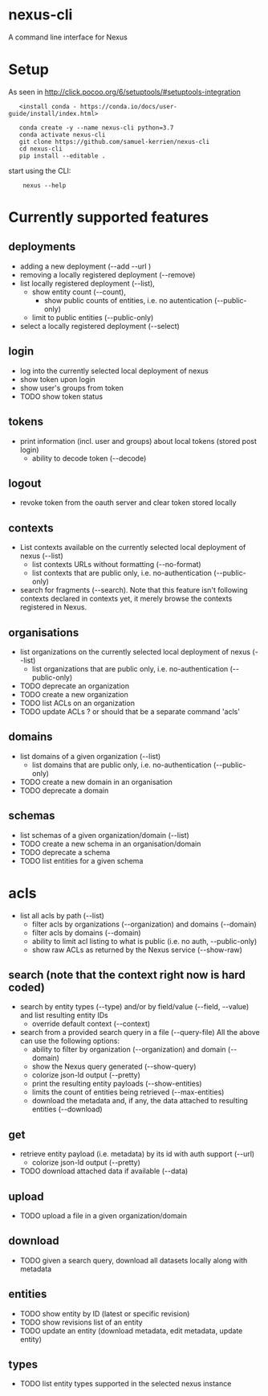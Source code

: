 # nexus-cli
A command line interface for Nexus

# Setup

As seen in http://click.pocoo.org/6/setuptools/#setuptools-integration
```
   <install conda - https://conda.io/docs/user-guide/install/index.html>

   conda create -y --name nexus-cli python=3.7
   conda activate nexus-cli
   git clone https://github.com/samuel-kerrien/nexus-cli
   cd nexus-cli
   pip install --editable .
```

start using the CLI:
```
    nexus --help
```

# Currently supported features

## deployments
* adding a new deployment (--add <name> --url <URL>)
* removing a locally registered deployment (--remove)
* list locally registered deployment (--list), 
  * show entity count (--count), 
    * show public counts of entities, i.e. no autentication (--public-only) 
  * limit to public entities (--public-only)
* select a locally registered deployment (--select)

## login
* log into the currently selected local deployment of nexus
* show token upon login
* show user's groups from token
* TODO show token status

## tokens
* print information (incl. user and groups) about local tokens (stored post login)
    * ability to decode token (--decode)

## logout
* revoke token from the oauth server and clear token stored locally

## contexts
* List contexts available on the currently selected local deployment of nexus (--list)
    * list contexts URLs without formatting (--no-format)
    * list contexts that are public only, i.e. no-authentication (--public-only)
* search for fragments (--search). Note that this feature isn't following contexts declared in contexts yet, 
  it merely browse the contexts registered in Nexus.

## organisations
* list organizations on the currently selected local deployment of nexus (--list)
    * list organizations that are public only, i.e. no-authentication (--public-only)
* TODO deprecate an organization
* TODO create a new organization
* TODO list ACLs on an organization
* TODO update ACLs ? or should that be a separate command 'acls'

## domains
* list domains of a given organization (--list)
    * list domains that are public only, i.e. no-authentication (--public-only)
* TODO create a new domain in an organisation
* TODO deprecate a domain

## schemas
* list schemas of a given organization/domain (--list)
* TODO create a new schema in an organisation/domain
* TODO deprecate a schema
* TODO list entities for a given schema

# acls
* list all acls by path (--list)
    * filter acls by organizations (--organization) and domains (--domain)
    * filter acls by domains (--domain)
    * ability to limit acl listing to what is public (i.e. no auth, --public-only)
    * show raw ACLs as returned by the Nexus service (--show-raw)

## search (note that the context right now is hard coded)
* search by entity types (--type) and/or by field/value (--field, --value) and list resulting entity IDs
    * override default context (--context)
* search from a provided search query in a file (--query-file)
All the above can use the following options:
    * ability to filter by organization (--organization) and domain (--domain)
    * show the Nexus query generated (--show-query)
    * colorize json-ld output (--pretty)
    * print the resulting entity payloads (--show-entities)
    * limits the count of entities being retrieved (--max-entities)
    * download the metadata and, if any, the data attached to resulting entities (--download)

## get
* retrieve entity payload (i.e. metadata) by its id with auth support (--url)
    * colorize json-ld output (--pretty)
* TODO download attached data if available (--data) 

## upload
* TODO upload a file in a given organization/domain

## download
* TODO given a search query, download all datasets locally along with metadata

## entities
* TODO show entity by ID (latest or specific revision)
* TODO show revisions list of an entity
* TODO update an entity (download metadata, edit metadata, update entity) 

## types
* TODO list entity types supported in the selected nexus instance 
